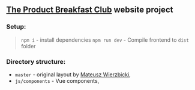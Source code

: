 ## [The Product Breakfast Club](https://open.spotify.com/show/1qvzYYHQko5sMuKWmoundZ) website project

### Setup:
> `npm i` - install dependencies
> `npm run dev` - Compile frontend to `dist` folder

### Directory structure:
- `master` - original layout by [Mateusz Wierzbicki](http://www.mateuszwierzbicki.pl),
- `js/components` - Vue components,